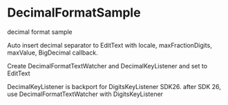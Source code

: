 # DecimalFormatSample
decimal format sample

Auto insert decimal separator to EditText with locale, maxFractionDigits, maxValue, BigDecimal callback.

Create DecimalFormatTextWatcher and DecimalKeyListener and set to EditText

DecimalKeyListener is backport for DigitsKeyListener SDK26.
after SDK 26, use DecimalFormatTextWatcher with DigitsKeyListener
